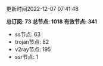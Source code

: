 更新时间2022-12-07 07:41:48

**总订阅: 73**
**总节点: 1018**
**有效节点: 341**
- ss节点: 63
- trojan节点: 82
- v2ray节点: 195
- ssr节点: 1
